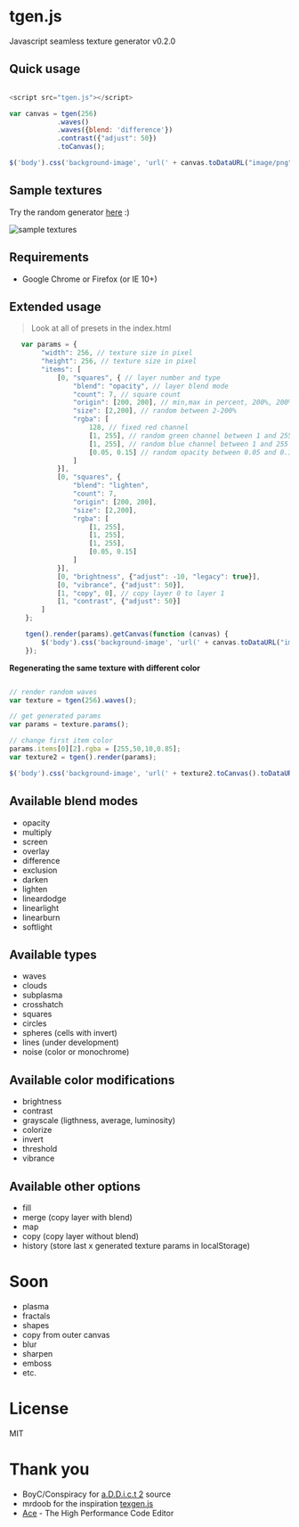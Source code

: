 # tgen.js

Javascript seamless texture generator v0.2.0


## Quick usage

```javascript

<script src="tgen.js"></script>

var canvas = tgen(256)
            .waves()
            .waves({blend: 'difference'})
            .contrast({"adjust": 50})
            .toCanvas();

$('body').css('background-image', 'url(' + canvas.toDataURL("image/png") + ')');

```

## Sample textures

Try the random generator [here](http://seamless-texture.com/generator/) :)

![sample textures](http://schalk.hu/projects/tgen/samples.jpg#20150406)

## Requirements

* Google Chrome or Firefox (or IE 10+)

## Extended usage

> Look at all of presets in the index.html

```javascript
   var params = {
        "width": 256, // texture size in pixel
        "height": 256, // texture size in pixel
        "items": [
            [0, "squares", { // layer number and type
                "blend": "opacity", // layer blend mode
                "count": 7, // square count
                "origin": [200, 200], // min,max in percent, 200%, 200%
                "size": [2,200], // random between 2-200%
                "rgba": [
                    128, // fixed red channel
                    [1, 255], // random green channel between 1 and 255
                    [1, 255], // random blue channel between 1 and 255
                    [0.05, 0.15] // random opacity between 0.05 and 0.15
                ]
            }],
            [0, "squares", {
                "blend": "lighten",
                "count": 7,
                "origin": [200, 200],
                "size": [2,200],
                "rgba": [
                    [1, 255],
                    [1, 255],
                    [1, 255],
                    [0.05, 0.15]
                ]
            }],
            [0, "brightness", {"adjust": -10, "legacy": true}],
            [0, "vibrance", {"adjust": 50}],
            [1, "copy", 0], // copy layer 0 to layer 1
            [1, "contrast", {"adjust": 50}]
        ]
    };

    tgen().render(params).getCanvas(function (canvas) {
        $('body').css('background-image', 'url(' + canvas.toDataURL("image/png") + ')');
    });

```

**Regenerating the same texture with different color**

```javascript

// render random waves
var texture = tgen(256).waves();

// get generated params
var params = texture.params();

// change first item color
params.items[0][2].rgba = [255,50,10,0.85];
var texture2 = tgen().render(params);

$('body').css('background-image', 'url(' + texture2.toCanvas().toDataURL("image/png") + ')');

```

## Available blend modes
* opacity
* multiply
* screen
* overlay
* difference
* exclusion
* darken
* lighten
* lineardodge
* linearlight
* linearburn
* softlight

## Available types
* waves
* clouds
* subplasma
* crosshatch
* squares
* circles
* spheres (cells with invert)
* lines (under development)
* noise (color or monochrome)


## Available color modifications
* brightness
* contrast
* grayscale (ligthness, average, luminosity)
* colorize
* invert
* threshold
* vibrance

## Available other options
* fill
* merge (copy layer with blend)
* map
* copy (copy layer without blend)
* history (store last x generated texture params in localStorage)

# Soon
* plasma
* fractals
* shapes
* copy from outer canvas
* blur
* sharpen
* emboss
* etc.

# License
MIT

# Thank you
* BoyC/Conspiracy for [a.D.D.i.c.t 2](http://conspiracy.hu/release/tool/addict2/) source
* mrdoob for the inspiration [texgen.js](https://github.com/mrdoob/texgen.js)
* [Ace](http://ace.c9.io/) - The High Performance Code Editor